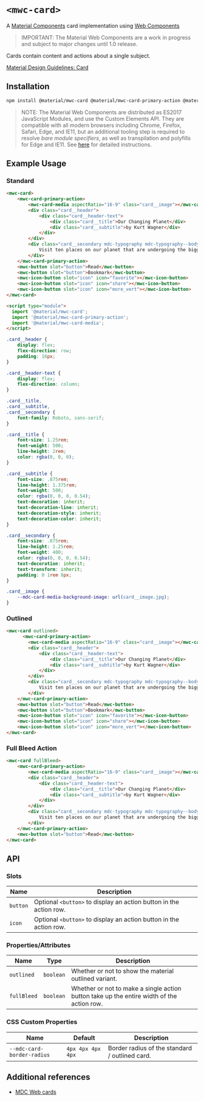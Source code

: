 # `<mwc-card>`
A [Material Components](https://material.io/develop/) card implementation using [Web Components](https://www.webcomponents.org/introduction)

> IMPORTANT: The Material Web Components are a work in progress and subject to
> major changes until 1.0 release.

Cards contain content and actions about a single subject.

[Material Design Guidelines: Card](https://material.io/design/components/cards.html)

## Installation

```sh
npm install @material/mwc-card @material/mwc-card-primary-action @material/mwc-card-media
```

> NOTE: The Material Web Components are distributed as ES2017 JavaScript
> Modules, and use the Custom Elements API. They are compatible with all modern
> browsers including Chrome, Firefox, Safari, Edge, and IE11, but an additional
> tooling step is required to resolve *bare module specifiers*, as well as
> transpilation and polyfills for Edge and IE11. See
> [here](https://github.com/material-components/material-components-web-components#quick-start)
> for detailed instructions.

## Example Usage

### Standard

```html
<mwc-card>
    <mwc-card-primary-action>
        <mwc-card-media aspectRatio="16-9" class="card__image"></mwc-card-media>
        <div class="card__header">
            <div class="card__header-text">
                <div class="card__title">Our Changing Planet</div>
                <div class="card__subtitle">by Kurt Wagner</div>
            </div>
        </div>
        <div class="card__secondary mdc-typography mdc-typography--body2">
            Visit ten places on our planet that are undergoing the biggest changes today.
        </div>
    </mwc-card-primary-action>
    <mwc-button slot="button">Read</mwc-button>
    <mwc-button slot="button">Bookmark</mwc-button>
    <mwc-icon-button slot="icon" icon="favorite"></mwc-icon-button>
    <mwc-icon-button slot="icon" icon="share"></mwc-icon-button>
    <mwc-icon-button slot="icon" icon="more_vert"></mwc-icon-button>
</mwc-card>

<script type="module">
  import '@material/mwc-card';
  import '@material/mwc-card-primary-action';
  import '@material/mwc-card-media';
</script>
```

```css
.card__header {
    display: flex;
    flex-direction: row;
    padding: 16px;
}

.card__header-text {
    display: flex;
    flex-direction: column;
}

.card__title,
.card__subtitle,
.card__secondary {
    font-family: Roboto, sans-serif;
}

.card__title {
    font-size: 1.25rem;
    font-weight: 500;
    line-height: 2rem;
    color: rgba(0, 0, 0);
}

.card__subtitle {
    font-size: .875rem;
    line-height: 1.375rem;
    font-weight: 500;
    color: rgba(0, 0, 0, 0.54);
    text-decoration: inherit;
    text-decoration-line: inherit;
    text-decoration-style: inherit;
    text-decoration-color: inherit;
}

.card__secondary {
    font-size: .875rem;
    line-height: 1.25rem;
    font-weight: 400;
    color: rgba(0, 0, 0, 0.54);
    text-decoration: inherit;
    text-transform: inherit;
    padding: 0 1rem 8px;
}

.card__image {
    --mdc-card-media-background-image: url(card__image.jpg);
}
```

### Outlined

```html
<mwc-card outlined>
      <mwc-card-primary-action>
        <mwc-card-media aspectRatio="16-9" class="card__image"></mwc-card-media>
        <div class="card__header">
            <div class="card__header-text">
                <div class="card__title">Our Changing Planet</div>
                <div class="card__subtitle">by Kurt Wagner</div>
            </div>
        </div>
        <div class="card__secondary mdc-typography mdc-typography--body2">
            Visit ten places on our planet that are undergoing the biggest changes today.
        </div>
    </mwc-card-primary-action>
    <mwc-button slot="button">Read</mwc-button>
    <mwc-button slot="button">Bookmark</mwc-button>
    <mwc-icon-button slot="icon" icon="favorite"></mwc-icon-button>
    <mwc-icon-button slot="icon" icon="share"></mwc-icon-button>
    <mwc-icon-button slot="icon" icon="more_vert"></mwc-icon-button>
</mwc-card>
```

### Full Bleed Action

```html
<mwc-card fullBleed>
    <mwc-card-primary-action>
        <mwc-card-media aspectRatio="16-9" class="card__image"></mwc-card-media>
        <div class="card__header">
            <div class="card__header-text">
                <div class="card__title">Our Changing Planet</div>
                <div class="card__subtitle">by Kurt Wagner</div>
            </div>
        </div>
        <div class="card__secondary mdc-typography mdc-typography--body2">
            Visit ten places on our planet that are undergoing the biggest changes today.
        </div>
    </mwc-card-primary-action>
    <mwc-button slot="button">Read</mwc-button>
</mwc-card>
```

## API

### Slots
| Name        | Description
| ----------- | -----------
| `button`    | Optional `<button>` to display an action button in the action row.
| `icon`      | Optional `<button>` to display an action button in the action row.

### Properties/Attributes

| Name                | Type             | Description
| ------------------- | ---------------- |------------
| `outlined`          | `boolean`        | Whether or not to show the material outlined variant.
| `fullBleed`         | `boolean`        | Whether or not to make a single action button take up the entire width of the action row. 

### CSS Custom Properties

| Name                                              | Default               | Description
| ------------------------------------------------- | --------------------- |------------
| `--mdc-card-border-radius`                        | `4px 4px 4px 4px`     | Border radius of the standard / outlined card.

## Additional references

- [MDC Web cards](https://material.io/develop/web/components/cards/)